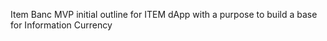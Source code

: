 Item Banc MVP initial outline for ITEM dApp with a purpose to build a base for Information Currency
